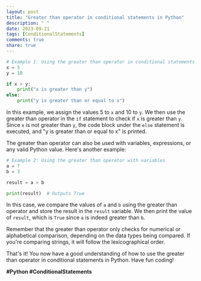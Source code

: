 ```yaml
---
layout: post
title: "Greater than operator in conditional statements in Python"
description: " "
date: 2023-09-21
tags: [ConditionalStatements]
comments: true
share: true
---
```


```python
# Example 1: Using the greater than operator in conditional statements
x = 5
y = 10

if x > y:
    print("x is greater than y")
else:
    print("y is greater than or equal to x")
```

In this example, we assign the values 5 to `x` and 10 to `y`. We then use the greater than operator in the `if` statement to check if `x` is greater than `y`. Since `x` is not greater than `y`, the code block under the `else` statement is executed, and "y is greater than or equal to x" is printed.

The greater than operator can also be used with variables, expressions, or any valid Python value. Here's another example:

```python
# Example 2: Using the greater than operator with variables
a = 7
b = 3

result = a > b

print(result)  # Outputs True
```

In this case, we compare the values of `a` and `b` using the greater than operator and store the result in the `result` variable. We then print the value of `result`, which is `True` since `a` is indeed greater than `b`.

Remember that the greater than operator only checks for numerical or alphabetical comparison, depending on the data types being compared. If you're comparing strings, it will follow the lexicographical order.

That's it! You now have a good understanding of how to use the greater than operator in conditional statements in Python. Have fun coding!

**#Python #ConditionalStatements**